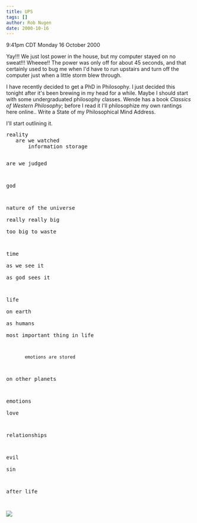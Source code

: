 ```yaml
---
title: UPS
tags: []
author: Rob Nugen
date: 2000-10-16
---
```


<title>UPS</title>
<p class=date>9:41pm CDT Monday 16 October 2000

<p>Yay!!!  We just lost power in the house, but my computer stayed on
no sweat!!!  Wheeee!!  The power was only off for about 45 seconds,
and that certainly used to bug me when I'd have to run upstairs and
turn off the computer just when a little storm blew through.

<p>I have recently decided to get a PhD in Philosophy.  I just decided
this tonight after it's been brewing in my head for a while.  Maybe I
should start with some undergraduated philosophy classes.  Wende has a
book <em>Classics of Western Philosophy</em>; before I read it I'll
philosophize my own rantings here online..  Write a State of my
Philosophical Mind Address.

<p>I'll start outlining it.

<p><pre>
reality                                      
   are we watched			     
       information storage		     
					     
   are we judged			     
                                             
god                                          
                                             
nature of the universe                       
   really really big                         
      too big to waste                       
                                             
time                                         
   as we see it				     
   as god sees it			     
                                             
life                                         
   on earth                                  
       as humans                             
           most important thing in life      
                                             
           emotions are stored               
   on other planets                          
                                             
emotions                                     
   love                                      
                                             
relationships                                
                                             
evil                                         
   sin                                       
                                             
after life                                   
</pre>

<p><img src='/images/rob/wL-ROB.gif'>


